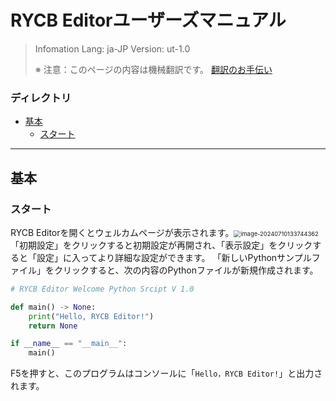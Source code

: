 # RYCB Editorユーザーズマニュアル
> Infomation
> Lang: ja-JP
> Version: ut-1.0
>
> ※ 注意：このページの内容は機械翻訳です。
> [翻訳のお手伝い]()
### ディレクトリ
- [基本](#基本)
	- [スタート](#スタート)

___
## 基本
### スタート
RYCB Editorを開くとウェルカムページが表示されます。<img src="C:\Users\rycbq\AppData\Roaming\Typora\typora-user-images\image-20240710133744362.png" alt="image-20240710133744362" style="zoom:67%;" />
「初期設定」をクリックすると初期設定が再開され、「表示設定」をクリックすると「設定」に入ってより詳細な設定ができます。
「新しいPythonサンプルファイル」をクリックすると、次の内容のPythonファイルが新規作成されます。

```python
# RYCB Editor Welcome Python Srcipt V 1.0

def main() -> None:
    print("Hello, RYCB Editor!")
    return None

if __name__ == "__main__":
    main()
```
F5を押すと、このプログラムはコンソールに「`Hello，RYCB Editor!`」と出力されます。

